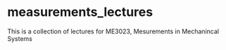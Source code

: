 # measurements_lectures
This is a collection of lectures for ME3023, Mesurements in Mechanincal Systems
